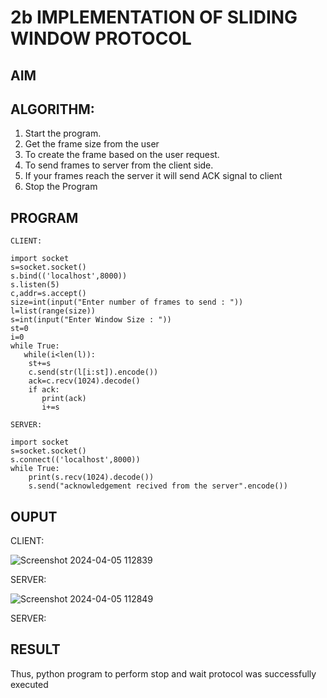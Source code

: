 # 2b IMPLEMENTATION OF SLIDING WINDOW PROTOCOL
## AIM
## ALGORITHM:
1. Start the program.
2. Get the frame size from the user
3. To create the frame based on the user request.
4. To send frames to server from the client side.
5. If your frames reach the server it will send ACK signal to client
6. Stop the Program
## PROGRAM
```
CLIENT:

import socket
s=socket.socket()
s.bind(('localhost',8000))
s.listen(5)
c,addr=s.accept()
size=int(input("Enter number of frames to send : "))
l=list(range(size))
s=int(input("Enter Window Size : "))
st=0
i=0
while True:
   while(i<len(l)):
    st+=s
    c.send(str(l[i:st]).encode())
    ack=c.recv(1024).decode()
    if ack:
       print(ack)
       i+=s

SERVER:

import socket
s=socket.socket()
s.connect(('localhost',8000))
while True: 
    print(s.recv(1024).decode())
    s.send("acknowledgement recived from the server".encode())
```


## OUPUT

CLIENT:

![Screenshot 2024-04-05 112839](https://github.com/Nandy-nan/2b_SLIDING_WINDOW_PROTOCOL/assets/153698914/62cc6dc9-1cf3-4d7e-af69-28ed83559932)

SERVER:

![Screenshot 2024-04-05 112849](https://github.com/Nandy-nan/2b_SLIDING_WINDOW_PROTOCOL/assets/153698914/eb332e5e-23f4-49d5-9953-e81a53b7d8ad)




SERVER:


## RESULT
Thus, python program to perform stop and wait protocol was successfully executed
